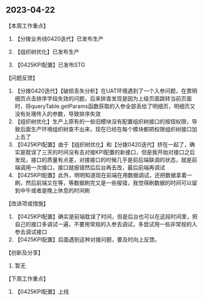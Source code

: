 ## 2023-04-22

【本周工作重点】

1. 【分拨业务线0420迭代】已发布生产

2. 【组织树优化】已发布生产

3. 【0425KPI配置】已发布STG

【问题反馈】

1. 【分拨0420迭代】【破损丢失分析】在UAT环境遇到了一个入参问题，在票明细页点击排序字段失效的问题，后来排查发现是因为上级页面跳转当前页面时，将queryTable.getParams函数获取的入参全部丢给了明细页，明细页又没有处理传入的参数，导致排序失效
2. 【组织树优化】生产上原有的一些旧模块没有配置组织树接口的按钮权限，导致后面生产环境组织树查不出来，现在已经在每个模块都把权限组织树接口加上去了
3. 【0425KPI配置】由于【组织树优化】和【分拨0420迭代】挤在一起了，确实是耽误了三天的时间没有去对接KPI配置的新接口，但是我开始对接口之后发现，接口的质量有点差，对接接口的时候几乎是前后端联调的状态，就是前端调用一次接口，接口就报错然后后台再去改，最后前端再调试
4. 【0425KPI配置】此外，明明知道现在前端在用数据调试，还把数据拿着一刷，然后前端又在等，等数据刷完又是一些报错，我觉得刷数据的时间可以留到中午或者是晚上休息的时间刷

【改进项或措施】

1. 【0425KPI配置】确实是前端耽误了时间，但是后台也可以在这段时间里，把自己的接口多调试一遍，不要用常规的入参去调试，多尝试用一些非常规的入参去调试接口
2. 【0425KPI配置】后面遇到这种对接问题，要及时向上反馈。

【创新及分享】

1. 暂无

【下周工作重点】

1. 【0425KPI配置】上线
